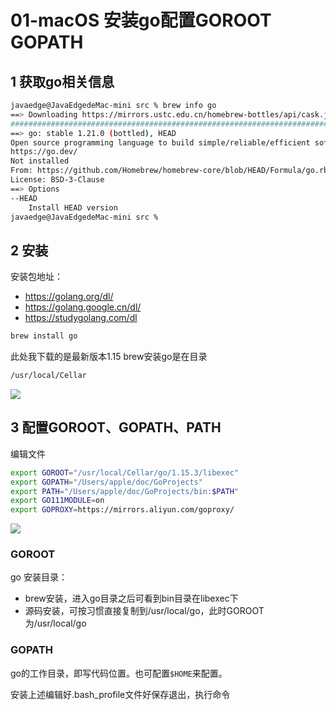 # 01-macOS 安装go配置GOROOT GOPATH

## 1 获取go相关信息



```bash
javaedge@JavaEdgedeMac-mini src % brew info go
==> Downloading https://mirrors.ustc.edu.cn/homebrew-bottles/api/cask.jws.json
######################################################################### 100.0%
==> go: stable 1.21.0 (bottled), HEAD
Open source programming language to build simple/reliable/efficient software
https://go.dev/
Not installed
From: https://github.com/Homebrew/homebrew-core/blob/HEAD/Formula/go.rb
License: BSD-3-Clause
==> Options
--HEAD
	Install HEAD version
javaedge@JavaEdgedeMac-mini src %
```

## 2 安装

安装包地址：

- https://golang.org/dl/
- https://golang.google.cn/dl/
- https://studygolang.com/dl

```bash
brew install go
```

此处我下载的是最新版本1.15
brew安装go是在目录

```bash
/usr/local/Cellar
```

![](https://my-img.javaedge.com.cn/javaedge-blog/2024/05/47e0c6e53025028efaf74d2d96caa659.png)

## 3 配置GOROOT、GOPATH、PATH

编辑文件

```bash
export GOROOT="/usr/local/Cellar/go/1.15.3/libexec"
export GOPATH="/Users/apple/doc/GoProjects"
export PATH="/Users/apple/doc/GoProjects/bin:$PATH"
export GO111MODULE=on
export GOPROXY=https://mirrors.aliyun.com/goproxy/
```

![](https://my-img.javaedge.com.cn/javaedge-blog/2024/05/a35f582cb62d9eaec00053c650a4f194.png)

### GOROOT

go 安装目录：

- brew安装，进入go目录之后可看到bin目录在libexec下
- 源码安装，可按习惯直接复制到/usr/local/go，此时GOROOT 为/usr/local/go

### GOPATH

go的工作目录，即写代码位置。也可配置`$HOME`来配置。

安装上述编辑好.bash_profile文件好保存退出，执行命令